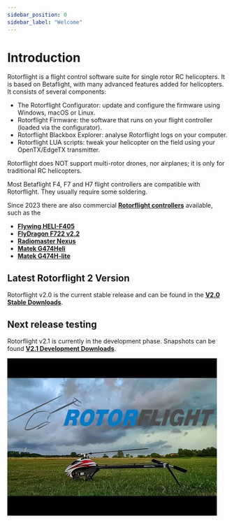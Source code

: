 ```yaml
---
sidebar_position: 0
sidebar_label: "Welcome"
---
```

# Introduction  
Rotorflight is a flight control software suite for single rotor RC helicopters. It is based on Betaflight, with many advanced features added for helicopters. It consists of several components:

* The Rotorflight Configurator: update and configure the firmware using Windows, macOS or Linux.
* Rotorflight Firmware: the software that runs on your flight controller (loaded via the configurator).
* Rotorflight Blackbox Explorer: analyse Rotorflight logs on your computer.
* Rotorflight LUA scripts: tweak your helicopter on the field using your OpenTX/EdgeTX transmitter.

Rotorflight does NOT support multi-rotor drones, nor airplanes; it is only for traditional RC helicopters.

Most Betaflight F4, F7 and H7 flight controllers are compatible with Rotorflight. They usually require some soldering. 

Since 2023 there are also commercial [**Rotorflight controllers**](../Wiki/Controllers/intro.md) available, such as the 
* [**Flywing HELI-F405**](./Controllers/flywingf405heli.md)  
* [**FlyDragon F722 v2.2**](./Controllers/flydragon2.2.md)  
* [**Radiomaster Nexus**](./Controllers/rm-nexus.md)  
* [**Matek G474Heli**](./Controllers/matek_heli.md)  
* [**Matek G474H-lite**](./Controllers/matek_hlite.md)  

## Latest Rotorflight 2 Version  
Rotorflight v2.0 is the current stable release and can be found in the [**V2.0 Stable Downloads**](/versioned_docs/version-2.0.0/download/configurator.md). 

## Next release testing
Rotorflight v2.1 is currently in the development phase.  Snapshots can be found [**V2.1 Development Downloads**](/docs/download/configurator.md).  

![Introduction](./img/intro-1.jpg)